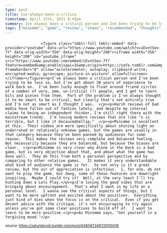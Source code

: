 ```yaml
---
type: post
title: Ive-always-been-a-critica
timestamp: April 15th, 2021 8:43pm
summary: Ive always been a critical person and Ive been trying to be less so but Ive got about 30 years of experience to walk back on  Ive been lucky enouHarsh reviews of bad media have fallen out of fashion lately and despite my internal claims to being an independent thinker Im still right there witMinimme is excellent at this  Their videos are more specifically about shining light on underrated or relatively unknown games but the games are usuaMinimme is very clear why Alone in the Dark is a bad game but is very objective about that and about what the game has done well  They do this from Im loving the good vibes that are bringing about encouragement  Thats what I want in my life on a personal level  I wanna see the critical aspects As Minimme says Get yourself in a forgiving mood
tags: ["minimme", "game", "review", "shows", "recommended", "thoughts", "Youtube"]
---
```

####
                    <figure class="tmblr-full tmblr-embed" data-provider="youtube" data-url="https://www.youtube.com/watch?v=iEvntSex-7Y" data-orig-width="356" data-orig-height="200"><iframe width="356" height="200" id="youtube_iframe" src="https://www.youtube.com/embed/iEvntSex-7Y?feature=oembed&amp;enablejsapi=1&amp;origin=https://safe.txmblr.com&amp;wmode=opaque" frameborder="0" allow="accelerometer; autoplay; clipboard-write; encrypted-media; gyroscope; picture-in-picture" allowfullscreen></iframe></figure><p>I've always been a critical person and I've been trying to be less so, but I've got about 30 years of experience to walk back on.  I've been lucky enough to float around friend circles of a number of very, umm, un-critical (?) people, and I get to learn bits and pieces from them.  Part of the problem is I've always thought it to be smart to be critical, but clearly that's not entirely true and I'm not as smart as I thought I was.  </p><p>Harsh reviews of bad media have fallen out of fashion lately, and despite my internal claims to being an independent thinker, I'm still right there with the mainstream trends.  I'm loving modern reviews that are like "x is terrible, but I like it because&hellip;"  </p><p>Minimme is excellent at this.  Their videos are more specifically about shining light on underrated or relatively unknown games, but the games are usually in that category because they've been panned by audiences for some reason.  This makes the reviews very complete and balanced feeling.  Not necessarily because they are balanced, but because the biases are clear.  </p><p>Minimme is very clear why Alone in the Dark is a bad game, but is very objective about that, and about what the game has done well.  They do this from both a personal perspective and by comparing to other relative games.   It makes it very understandable what kind of audience the game is for.  So not only is it a great review, but the air of appreciation is infectious.  I, for one, do not want to play the game, but dang, some of those features are downright inspiring.  Maybe I could try it?  Well, at the very least I'll try hunting down a Lets Play.</p><p>I'm loving the good vibes that are bringing about encouragement.  That's what I want in my life on a personal level.  I wanna see the critical aspects of things, but I want to be more upfront and excited about the positives.  Everything just kind of dies when the focus is on the critical.  Even if you get decent advice with the critique, it's not encouraging to try again unless you've got some clear positives to build off of.  I want to learn to be more positive.</p><p>As Minimme says, "Get yourself in a forgiving mood."</p>
                
                
                
                
                
                
                                
<small>source: https://saturdayxiii.tumblr.com/post/648587249729110018</small>